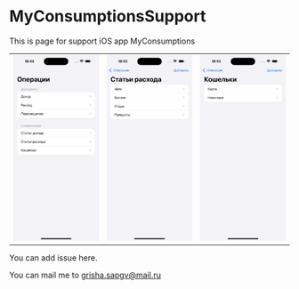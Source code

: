 # MyConsumptionsSupport

This is page for support iOS app MyConsumptions

|  |  |   |
|----------------|----------------|----------------|
| <img src="https://github.com/sapgv/MyConsumptionsSupport/blob/main/1.png" width="400"> | <img src="https://github.com/sapgv/MyConsumptionsSupport/blob/main/3.png" width="400"> | <img src="https://github.com/sapgv/MyConsumptionsSupport/blob/main/5.png" width="400"> |

You can add issue here.

You can mail me to grisha.sapgv@mail.ru


